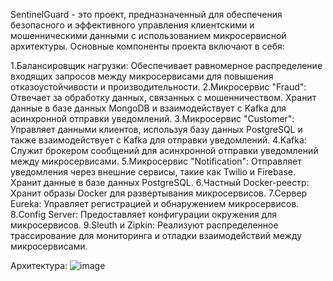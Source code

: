 SentinelGuard - это проект, предназначенный для обеспечения безопасного и эффективного управления клиентскими и мошенническими данными с использованием микросервисной архитектуры. Основные компоненты проекта включают в себя:

1.Балансировщик нагрузки: Обеспечивает равномерное распределение входящих запросов между микросервисами для повышения отказоустойчивости и производительности.
2.Микросервис "Fraud": Отвечает за обработку данных, связанных с мошенничеством. Хранит данные в базе данных MongoDB и взаимодействует с Kafka для асинхронной отправки уведомлений.
3.Микросервис "Customer": Управляет данными клиентов, используя базу данных PostgreSQL и также взаимодействует с Kafka для отправки уведомлений.
4.Kafka: Служит брокером сообщений для асинхронной отправки уведомлений между микросервисами.
5.Микросервис "Notification": Отправляет уведомления через внешние сервисы, такие как Twilio и Firebase. Хранит данные в базе данных PostgreSQL.
6.Частный Docker-реестр: Хранит образы Docker для развертывания микросервисов.
7.Сервер Eureka: Управляет регистрацией и обнаружением микросервисов.
8.Config Server: Предоставляет конфигурации окружения для микросервисов.
9.Sleuth и Zipkin: Реализуют распределенное трассирование для мониторинга и отладки взаимодействий между микросервисами.

Архитектура:
![image](https://github.com/AntonRudnikovskiy/SentinelGuard/assets/109467887/b9004141-9c5e-4284-9be9-93f9e524f1d2)

